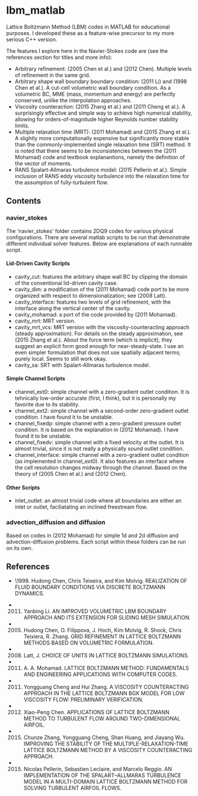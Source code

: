 # lbm_matlab
Lattice Boltzmann Method (LBM) codes in MATLAB for educational purposes. 
I developed these as a feature-wise precursor to my more serious C++ version.  

The features I explore here in the Navier-Stokes code are (see the references 
section for titles and more info):  

* Arbitrary refinement: (2005 Chen et al.) and (2012 Chen). 
  Multiple levels of refinement in the same grid.
* Arbitrary shape wall boundary boundary condition: (2011 Li) and 
  (1998 Chen et al.).
  A cut-cell volumetric wall boundary condition. As a volumetric BC, MME (mass, 
  momentum and energy) are perfectly conserved, unlike the interpolation 
  approaches.
* Viscosity counteraction: (2015 Zhang et al.) and (2011 Cheng et al.).
  A surprisingly effective and simple way to achieve high numerical stability, 
  allowing for orders-of-magnitude higher Reynolds number stability limits.
* Multiple relaxation time (MRT): (2011 Mohamad) and (2015 Zhang et al.).
  A slightly more computationally expensive but significantly more stable than 
  the commonly-implemented single relaxation time (SRT) method. It is noted 
  that there seems to be inconsistencies between the (2011 Mohamad) code and 
  textbook explanantions, namely the definition of the vector of moments. 
* RANS Spalart-Allmaras turbulence model: (2015 Pellerin et al.).
  Simple inclusion of RANS eddy viscosity turbulence into the relaxation time 
  for the assumption of fully-turbulent flow. 

## Contents

### navier_stokes

The 'navier_stokes' folder contains 2DQ9 codes for various physical 
configurations. There are several matlab scripts to be run that demonstrate 
different individual solver features. Below are explanations of each runnable 
script.  

#### Lid-Driven Cavity Scripts

* cavity_cut: features the arbitrary shape wall BC by clipping the domain of 
  the conventional lid-driven cavity case.
* cavity_dim: a modification of the (2011 Mohamad) code port to be more 
  organized with respect to dimensionalization; see (2008 Latt).
* cavity_interface: features two levels of grid refinement, with the interface 
  along the vertical center of the cavity.
* cavity_mohamad: a port of the code provided by (2011 Mohamad). 
* cavity_mrt: MRT version.
* cavity_mrt_vcs: MRT version with the viscosity-counteracting approach 
  (steady approximation). For details on the steady approximation, see 
  (2015 Zhang et al.). About the force term (which is implicit), 
  they suggest an explicit form good enough for near-steady-state. I use an 
  even simpler formulation that does not use spatially adjacent terms; purely 
  local. Seems to still work okay. 
* cavity_sa: SRT with Spalart-Allmaras turbulence model.

#### Simple Channel Scripts

* channel_ext0: simple channel with a zero-gradient outlet condition. It is 
  tehnically low-order accurate (first, I think), but it is personally my 
  favorite due to its stability.
* channel_ext2: simple channel with a second-order zero-gradient outlet 
  condition. I have found it to be unstable.
* channel_fixedp: simple channel with a zero-gradient pressure outlet 
  condition. It is based on the explanation in (2012 Mohamad). I have 
  found it to be unstable.
* channel_fixedv: simple channel with a fixed velocity at the outlet. 
  It is almost trivial, since it is not really a physically sound outlet 
  condition.
* channel_interface: simple channel with a zero-gradient outlet condition 
  (as implemented in channel_ext0). It also features an interface where the 
  cell resolution changes midway through the channel. Based on the theory of 
  (2005 Chen et al.) and (2012 Chen).

#### Other Scripts

* inlet_outlet: an almost trivial code where all boundaries are either an 
inlet or outlet, faciliatating an inclined freestream flow.  

### advection_diffusion and diffusion

Based on codes in (2012 Mohamad) for simple 1d and 2d diffusion 
and advection-diffusion problems. Each script within these folders can be run 
on its own.  

## References

* \1998. Hudong Chen, Chris Teixeira, and Kim Molvig. 
  REALIZATION OF FLUID BOUNDARY CONDITIONS VIA DISCRETE BOLTZMANN DYNAMICS.

* 2011. Yanbing Li. 
  AN IMPROVED VOLUMETRIC LBM BOUNDARY APPROACH AND ITS EXTENSION FOR SLIDING 
  MESH SIMULATION.

* 2005. Hudong Chen, O. Filippova, J. Hoch, Kim Molvig, R. Shock, 
  Chris Teixiera, R. Zhang. 
  GRID REFINEMENT IN LATTICE BOLTZMANN METHODS BASED ON VOLUMETRIC FORMULATION.

* 2008. Latt, J. 
  CHOICE OF UNITS IN LATTICE BOLTZMANN SIMULATIONS.

* 2011. A. A. Mohamad.
  LATTICE BOLTZMANN METHOD: FUNDAMENTALS AND ENGINEERING APPLICATIONS WITH 
  COMPUTER CODES.

* 2011. Yongguang Cheng and Hui Zhang. 
  A VISCOSITY COUNTERACTING APPROACH IN THE LATTICE BOLTZMANN BGK MODEL FOR LOW 
  VISCOSITY FLOW: PRELIMINARY VERIFICATION.

* 2012. Xiao-Peng Chen. 
  APPLICATIONS OF LATTICE BOLTZMANN METHOD TO TURBULENT FLOW AROUND 
  TWO-DIMENSIONAL AIRFOIL.

* 2015. Chunze Zhang, Yongguang Cheng, Shan Huang, and Jiayang Wu. 
  IMPROVING THE STABILITY OF THE MULTIPLE-RELAXATION-TIME LATTICE BOLTZMANN 
  METHOD BY A VISCOSITY COUNTERACTING APPROACH. 

* 2015. Nicolas Pellerin, Sebastien Leclaire, and Marcelo Reggio. 
  AN IMPLEMENTATION OF THE SPALART–ALLMARAS TURBULENCE MODEL IN A MULTI-DOMAIN 
  LATTICE BOLTZMANN METHOD FOR SOLVING TURBULENT AIRFOIL FLOWS.



